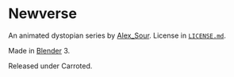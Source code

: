 # Newverse
An animated dystopian series by [Alex_Sour](https://github.com/Alex-Sour).
License in [`LICENSE.md`](https://github.com/Carroted/Newverse/blob/main/LICENSE.md).

Made in [Blender](https://www.blender.org/) 3.

Released under Carroted.
